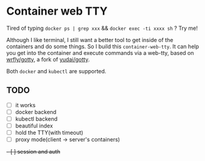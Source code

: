 # Container web TTY

Tired of typing `docker ps | grep xxx` && `docker exec -ti xxxx sh` ? Try me!

Although I like terminal, I still want a better tool to get inside of the containers and do some things. So I build this `container-web-tty`. It can help you get into the container and execute commands via a web-tty, based on [wrfly/gotty](https://github.com/wrfly/gotty), a fork of [yudai/gotty](https://github.com/yudai/gotty).

Both `docker` and `kubectl` are supported.

## TODO

- [ ] it works
- [ ] docker backend
- [ ] kubectl backend
- [ ] beautiful index
- [ ] hold the TTY(with timeout)
- [ ] proxy mode(client -> server's containers)

~~- [ ] session and auth~~
